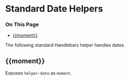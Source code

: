 <h1>Standard Date Helpers</h1>

<div class="otp" id="no-index">
	<h3> On This Page </h3>
	<ul>
    <li><a href="#handlebars_moment">{{moment}}</a></li>
	</ul>
</div>

<a href='#handlebars_moment' aria-hidden='true' class='block-anchor'  id='handlebars_moment'></a>

The following standard Handlebars helper handles dates.

## {{moment}}

Exposes `helper-date` as `moment`.

